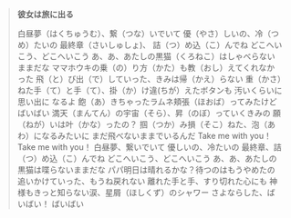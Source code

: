 > **彼女は旅に出る**
>
> 白昼夢（はくちゅうむ）、繋（つな）いでいて
>  優（やさ）しいの、冷（つめ）たいの
>  最終章（さいしゅしょ)、 詰（つ）め込（こ）んでね
>  どこへいこう、どこへいこう
>  あ、あ、あたしの黒猫（くろねこ）はしゃべらないままだな
>  ママホウキの乗（の）り方（かた）も教（おし）えてくれなかった
>  飛（と）び出（で）していった、きみは帰（かえ）らない
>  重（かさ）ねた手（て）と手（て）、掛（か）け違(ちが）えたボタンも
>  汚いくらいに 思い出に なるよ
>  飽（あ）きちゃったラムネ頬張（ほおば）ってみたけど
>  ばいばい
>  満天（まんてん）の宇宙（そら）、昇（のぼ）っていくきみの
>  願（ねが）いは叶（かな）ったの？
>  掴（つか）み損（そこ）ねた、泡（あわ）になるみたいに
>  まだ飛べないままでいるんだ
>  Take me with you！
>  Take me with you！
>  白昼夢、繋いでいて
>  優しいの、冷たいの
>  最終章、詰（つ）め込（こ）んでね
>  どこへいこう、どこへいこう
>  あ、あ、あたしの黒猫は喋らないままだな
>  パパ明日は晴れるかな？待つのはもうやめたの
>  追いかけていった、もうね戻れない
>  離れた手と手、すり切れた心にも
>  神様もきっと知らない涙、星屑（ほしくず）のシャワー
>  さよならした、ばいばい！
>  ばいばい

 